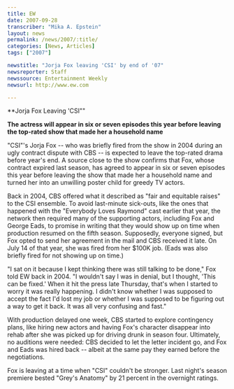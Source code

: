 ```yaml
---
title: EW
date: 2007-09-28
transcriber: "Mika A. Epstein"
layout: news
permalink: /news/2007/:title/
categories: [News, Articles]
tags: ["2007"]

newstitle: "Jorja Fox leaving 'CSI' by end of '07"
newsreporter: Staff
newssource: Entertainment Weekly
newsurl: http://www.ew.com

---
```


**Jorja Fox Leaving 'CSI""

**The actress will appear in six or seven episodes this year before leaving the top-rated show that made her a household name**

"CSI"'s Jorja Fox -- who was briefly fired from the show in 2004 during an ugly contract dispute with CBS -- is expected to leave the top-rated drama before year's end. A source close to the show confirms that Fox, whose contract expired last season, has agreed to appear in six or seven episodes this year before leaving the show that made her a household name and turned her into an unwilling poster child for greedy TV actors.

Back in 2004, CBS offered what it described as "fair and equitable raises" to the CSI ensemble. To avoid last-minute sick-outs, like the ones that happened with the "Everybody Loves Raymond" cast earlier that year, the network then required many of the supporting actors, including Fox and George Eads, to promise in writing that they would show up on time when production resumed on the fifth season. Supposedly, everyone signed, but Fox opted to send her agreement in the mail and CBS received it late. On July 14 of that year, she was fired from her $100K job. (Eads was also briefly fired for not showing up on time.)

"I sat on it because I kept thinking there was still talking to be done," Fox told EW back in 2004. "I wouldn't say I was in denial, but I thought, 'This can be fixed.' When it hit the press late Thursday, that's when I started to worry it was really happening. I didn't know whether I was supposed to accept the fact I'd lost my job or whether I was supposed to be figuring out a way to get it back. It was all very confusing and fast."

With production delayed one week, CBS started to explore contingency plans, like hiring new actors and having Fox's character disappear into rehab after she was picked up for driving drunk in season four. Ultimately, no auditions were needed: CBS decided to let the letter incident go, and Fox and Eads was hired back -- albeit at the same pay they earned before the negotiations.

Fox is leaving at a time when "CSI" couldn't be stronger. Last night's season premiere bested "Grey's Anatomy" by 21 percent in the overnight ratings.
